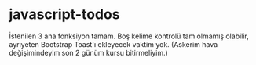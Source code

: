 # javascript-todos
İstenilen 3 ana fonksiyon tamam. Boş kelime kontrolü tam olmamış olabilir, ayrıyeten Bootstrap Toast'ı ekleyecek vaktim yok. (Askerim hava değişimindeyim son 2 günüm kursu bitirmeliyim.)
